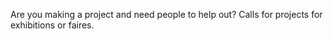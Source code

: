 Are you making a project and need people to help out? Calls for projects for exhibitions or faires.
